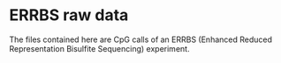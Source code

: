 # ERRBS raw data

The files contained here are CpG calls of an ERRBS (Enhanced Reduced Representation Bisulfite Sequencing) experiment.
